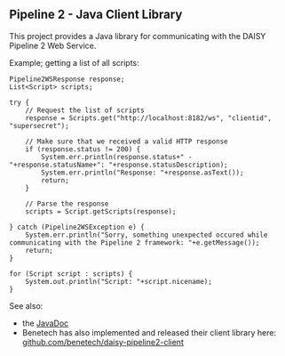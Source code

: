 Pipeline 2 - Java Client Library
-----------------

This project provides a Java library for communicating with the DAISY Pipeline 2 Web Service.

Example; getting a list of all scripts:

    Pipeline2WSResponse response;
    List<Script> scripts;
    
    try {
        // Request the list of scripts
        response = Scripts.get("http://localhost:8182/ws", "clientid", "supersecret");
        
        // Make sure that we received a valid HTTP response
        if (response.status != 200) {
            System.err.println(response.status+" - "+response.statusName+": "+response.statusDescription);
            System.err.println("Response: "+response.asText());
            return;
        }
        
        // Parse the response
        scripts = Script.getScripts(response);
        
    } catch (Pipeline2WSException e) {
        System.err.println("Sorry, something unexpected occured while communicating with the Pipeline 2 framework: "+e.getMessage());
        return;
    }
    
    for (Script script : scripts) {
        System.out.println("Script: "+script.nicename);
    }


See also:

 - the [JavaDoc](https://raw.github.com/daisy-consortium/pipeline-clientlib-java/master/doc/index.html)
 - Benetech has also implemented and released their client library here: [github.com/benetech/daisy-pipeline2-client](https://github.com/benetech/daisy-pipeline2-client)
